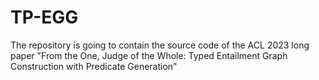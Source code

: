 # TP-EGG
The repository is going to contain the source code of the ACL 2023 long paper "From the One, Judge of the Whole: Typed Entailment Graph Construction with Predicate Generation"

